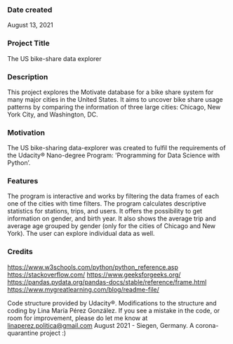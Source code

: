 ### Date created
August 13, 2021

### Project Title
The US bike-share data explorer

### Description
This project explores the Motivate database for a bike share system for many major cities in the United States. It aims to uncover bike share usage patterns by comparing the information of three large cities: Chicago, New York City, and Washington, DC.

### Motivation
The US bike-sharing data-explorer was created to fulfil the requirements of the Udacity® Nano-degree Program: 'Programming for Data Science with Python’.

### Features
The program is interactive and works by filtering the data frames of each one of the cities with time filters. The program calculates descriptive statistics for stations, trips, and users. It offers the possibility to get information on gender, and birth year. It also shows the average trip and average age grouped by gender (only for the cities of Chicago and New York). The user can explore individual data as well.

### Credits
https://www.w3schools.com/python/python_reference.asp 
https://stackoverflow.com/ 
https://www.geeksforgeeks.org/ 
https://pandas.pydata.org/pandas-docs/stable/reference/frame.html 
https://www.mygreatlearning.com/blog/readme-file/ 

Code structure provided by Udacity®. Modifications to the structure and coding by Lina María Pérez González. If you see a mistake in the code, or room for improvement, please do let me know at linaperez.politica@gmail.com
August 2021 - Siegen, Germany.
A corona-quarantine project 
:)
